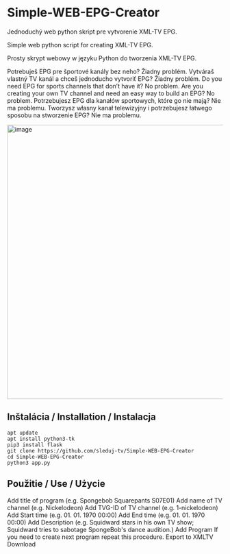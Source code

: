 # Simple-WEB-EPG-Creator
Jednoduchý web python skript pre vytvorenie XML-TV EPG.

Simple web python script for creating XML-TV EPG.

Prosty skrypt webowy w języku Python do tworzenia XML-TV EPG.

Potrebuješ EPG pre športové kanály bez neho? Žiadny problém. Vytváraš vlastný TV kanál a chceš jednoducho vytvoriť EPG? Žiadny problém.
Do you need EPG for sports channels that don’t have it? No problem. Are you creating your own TV channel and need an easy way to build an EPG? No problem.
Potrzebujesz EPG dla kanałów sportowych, które go nie mają? Nie ma problemu. Tworzysz własny kanał telewizyjny i potrzebujesz łatwego sposobu na stworzenie EPG? Nie ma problemu.

<img width="1366" height="640" alt="image" src="https://github.com/user-attachments/assets/2d8702e1-3aae-4a54-ac9a-65baa9b654cf" />

## Inštalácia / Installation / Instalacja
```
apt update
apt install python3-tk
pip3 install flask
git clone https://github.com/sleduj-tv/Simple-WEB-EPG-Creator
cd Simple-WEB-EPG-Creator
python3 app.py
```

## Použitie / Use / Użycie
Add title of program (e.g. Spongebob Squarepants S07E01)
Add name of TV channel (e.g. Nickelodeon)
Add TVG-ID of TV channel (e.g. 1-nickelodeon)
Add Start time (e.g. 01. 01. 1970 00:00)
Add End time (e.g. 01. 01. 1970 00:00)
Add Description (e.g. Squidward stars in his own TV show; Squidward tries to sabotage SpongeBob's dance audition.)
Add Program
If you need to create next program repeat this procedure.
Export to XMLTV
Download
